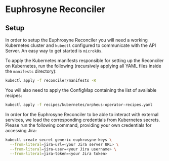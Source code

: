 # Euphrosyne Reconciler

## Setup

In order to setup the Euphrosyne Reconciler you will need a working Kubernetes cluster and
`kubectl` configured to communicate with the API Server. An easy way to get started is `microk8s`.

To apply the Kubernetes manifests responsible for setting up the Reconciler on Kubernetes, run the
following (recursively applying all YAML files inside the `manifests` directory):

```bash
kubectl apply -f reconciler/manifests -R
```

You will also need to apply the ConfigMap containing the list of available recipes:

```bash
kubectl apply -f recipes/kubernetes/orpheus-operator-recipes.yaml
```

In order for the Euphrosyne Reconciler to be able to interact with external services, we load the
corresponding credentials from Kubernetes secrets. Please run the following command, providing your
own credentials for accessing Jira:

```bash
kubectl create secret generic euphrosyne-keys \
  --from-literal=jira-url=<your Jira server URL> \
  --from-literal=jira-user=<your Jira username> \
  --from-literal=jira-token=<your Jira token>
```
